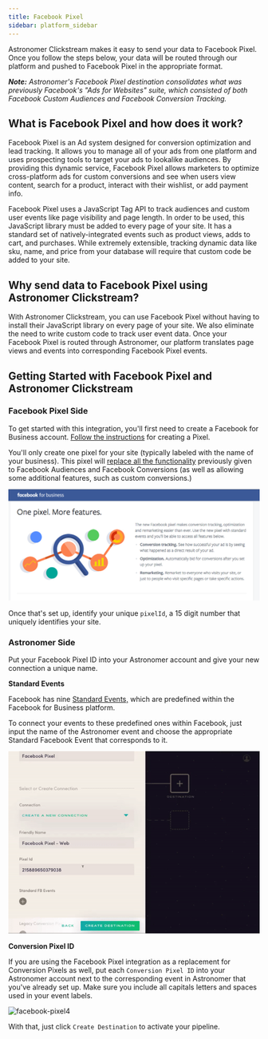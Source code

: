 ```yaml
---
title: Facebook Pixel
sidebar: platform_sidebar
---
```


Astronomer Clickstream makes it easy to send your data to Facebook Pixel. Once you follow the steps below, your data will be routed through our platform and pushed to Facebook Pixel in the appropriate format.

***Note:** Astronomer's Facebook Pixel destination consolidates what was previously Facebook's "Ads for Websites" suite, which consisted of both Facebook Custom Audiences and Facebook Conversion Tracking.*

## What is Facebook Pixel and how does it work?

Facebook Pixel is an Ad system designed for conversion optimization and lead tracking. It allows you to manage all of your ads from one platform and uses prospecting tools to target your ads to lookalike audiences. By providing this dynamic service, Facebook Pixel allows marketers to optimize cross-platform ads for custom conversions and see when users view content, search for a product, interact with their wishlist, or add payment info.

Facebook Pixel uses a JavaScript Tag API to track audiences and custom user events like page visibility and page length. In order to be used, this JavaScript library must be added to every page of your site. It has a standard set of natively-integrated events such as product views, adds to cart, and purchases. While extremely extensible, tracking dynamic data like sku, name, and price from your database will require that custom code be added to your site.

## Why send data to Facebook Pixel using Astronomer Clickstream?

With Astronomer Clickstream, you can use Facebook Pixel without having to install their JavaScript library on every page of your site. We also eliminate the need to write custom code to track user event data. Once your Facebook Pixel is routed through Astronomer, our platform translates page views and events into corresponding Facebook Pixel events.

## Getting Started with Facebook Pixel and Astronomer Clickstream

### Facebook Pixel Side

To get started with this integration, you'll first need to create a Facebook for Business account. [Follow the instructions](https://www.facebook.com/business/a/online-sales/custom-audiences-website) for creating a Pixel.

You'll only create one pixel for your site (typically labeled with the name of your business). This pixel will [replace all the functionality](https://www.facebook.com/business/help/1686199411616919) previously given to Facebook Audiences and Facebook Conversions (as well as allowing some additional features, such as custom conversions.)

![facebook-pixel1](../../../images/facebook-pixel1.png)

Once that's set up, identify your unique `pixelId`, a 15 digit number that uniquely identifies your site.

### Astronomer Side

Put your Facebook Pixel ID into your Astronomer account and give your new connection a unique name.

**Standard Events**

Facebook has nine [Standard Events,](https://www.facebook.com/business/a/add-pixel-standard-events) which are predefined within the Facebook for Business platform.

To connect your events to these predefined ones within Facebook, just input the name of the Astronomer event and choose the appropriate Standard Facebook Event that corresponds to it.

![facebook-pixel3](../../../images/facebook-pixel3.gif)

**Conversion Pixel ID**

If you are using the Facebook Pixel integration as a replacement for Conversion Pixels as well, put each `Conversion Pixel ID` into your Astronomer account next to the corresponding event in Astronomer that you've already set up. Make sure you include all capitals letters and spaces used in your event labels.

![facebook-pixel4](../../../images/facebook-pixel4.gif)

With that, just click `Create Destination` to activate your pipeline.

